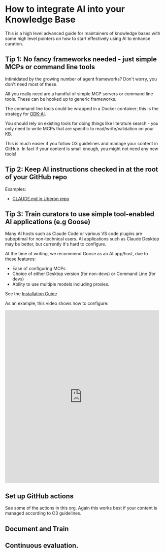 # How to integrate AI into your Knowledge Base

This is a high level advanced guide for maintainers of knowledge bases with some high level pointers on how to start effectively using AI to enhance curation.

## Tip 1: No fancy frameworks needed - just simple MCPs or command line tools

Intimidated by the growing number of agent frameworks? Don't worry, you don't need
most of these.

All you really need are a handful of simple MCP servers or command line tools. These can be hooked up to generic frameworks.

The command line tools could be wrapped in a Docker container; this is the strategy for [ODK-AI](https://ai4curation.github.io/odk-ai/).

You should rely on existing tools for doing things like literature search - you only need to write MCPs that are specific to read/write/validation on your KB.

This is much easier if you follow O3 guidelines and manage your content in GitHub. In fact if your content is small enough, you might not need any new tools!

## Tip 2: Keep AI instructions checked in at the root of your GitHub repo

Examples:

 - [CLAUDE.md in Uberon repo](https://github.com/obophenotype/uberon/blob/master/CLAUDE.md)

## Tip 3: Train curators to use simple tool-enabled AI applications (e.g Goose)

Many AI hosts such as Claude Code or various VS code plugins are suboptimal for non-technical users. AI applications such as Claude Desktop may be better, but currently it's hard to configure.

At the time of writing, we recommend Goose as an AI app/host, due to these features:

- Ease of configuring MCPs
- Choice of either Desktop version (for non-devs) or Command Line (for devs)
- Ability to use multiple models including proxies.

See the [Installation Guide](https://block.github.io/goose/docs/getting-started/installation/)

As an example, this video shows how to configure:

<iframe 
  width="500" 
  height="560" 
  src="https://www.youtube.com/embed/509qVPEbv0Q" 
  title="YouTube video player" 
  frameborder="0" 
  allow="accelerometer; autoplay; clipboard-write; encrypted-media; gyroscope; picture-in-picture; web-share" 
  allowfullscreen>
</iframe>

## Set up GitHub actions

See some of the actions in this org. Again this works best if your content is managed
according to O3 guidelines.

## Document and Train

## Continuous evaluation.

